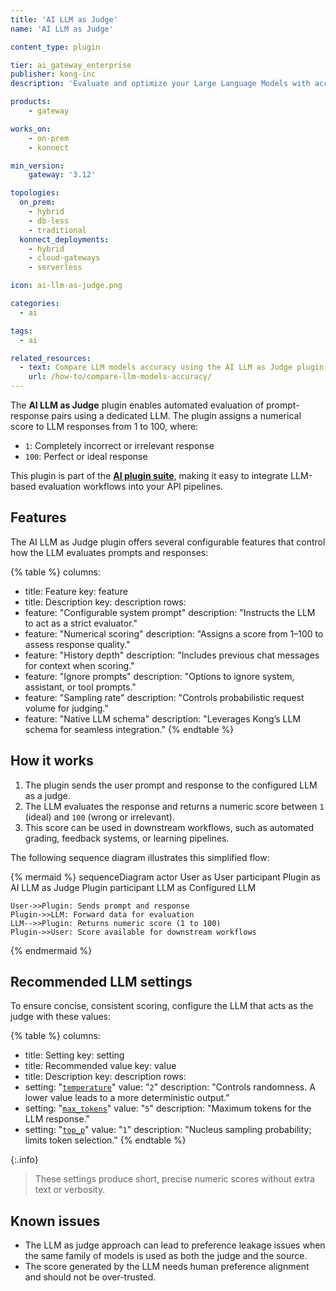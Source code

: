 ```yaml
---
title: 'AI LLM as Judge'
name: 'AI LLM as Judge'

content_type: plugin

tier: ai_gateway_enterprise
publisher: kong-inc
description: 'Evaluate and optimize your Large Language Models with accuracy'

products:
    - gateway

works_on:
    - on-prem
    - konnect

min_version:
    gateway: '3.12'

topologies:
  on_prem:
    - hybrid
    - db-less
    - traditional
  konnect_deployments:
    - hybrid
    - cloud-gateways
    - serverless

icon: ai-llm-as-judge.png

categories:
  - ai

tags:
  - ai

related_resources:
  - text: Compare LLM models accuracy using the AI LLM as Judge plugin
    url: /how-to/compare-llm-models-accuracy/
---
```

The **AI LLM as Judge** plugin enables automated evaluation of prompt-response pairs using a dedicated LLM. The plugin assigns a numerical score to LLM responses from 1 to 100, where:

* `1`: Completely incorrect or irrelevant response
* `100`: Perfect or ideal response

This plugin is part of the [**AI plugin suite**](/plugins/?category=ai), making it easy to integrate LLM-based evaluation workflows into your API pipelines.

## Features

The AI LLM as Judge plugin offers several configurable features that control how the LLM evaluates prompts and responses:

{% table %}
columns:
  - title: Feature
    key: feature
  - title: Description
    key: description
rows:
  - feature: "Configurable system prompt"
    description: "Instructs the LLM to act as a strict evaluator."
  - feature: "Numerical scoring"
    description: "Assigns a score from 1–100 to assess response quality."
  - feature: "History depth"
    description: "Includes previous chat messages for context when scoring."
  - feature: "Ignore prompts"
    description: "Options to ignore system, assistant, or tool prompts."
  - feature: "Sampling rate"
    description: "Controls probabilistic request volume for judging."
  - feature: "Native LLM schema"
    description: "Leverages Kong’s LLM schema for seamless integration."
{% endtable %}

## How it works

1. The plugin sends the user prompt and response to the configured LLM as a judge.
2. The LLM evaluates the response and returns a numeric score between `1` (ideal) and `100` (wrong or irrelevant).
3. This score can be used in downstream workflows, such as automated grading, feedback systems, or learning pipelines.

The following sequence diagram illustrates this simplified flow:

{% mermaid %}
sequenceDiagram
    actor User as User
    participant Plugin as AI LLM as Judge Plugin
    participant LLM as Configured LLM

    User->>Plugin: Sends prompt and response
    Plugin->>LLM: Forward data for evaluation
    LLM-->>Plugin: Returns numeric score (1 to 100)
    Plugin->>User: Score available for downstream workflows
{% endmermaid %}

## Recommended LLM settings

To ensure concise, consistent scoring, configure the LLM that acts as the judge with these values:

{% table %}
columns:
  - title: Setting
    key: setting
  - title: Recommended value
    key: value
  - title: Description
    key: description
rows:
  - setting: "[`temperature`](/plugins/ai-llm-as-judge/reference/#schema--config-llm-model-options-temperature)"
    value: "`2`"
    description: "Controls randomness. A lower value leads to a more deterministic output."
  - setting: "[`max_tokens`](/plugins/ai-llm-as-judge/reference/#schema--config-llm-model-options-max-tokens)"
    value: "`5`"
    description: "Maximum tokens for the LLM response."
  - setting: "[`top_p`](/plugins/ai-llm-as-judge/reference/#schema--config-llm-model-options-top-p)"
    value: "`1`"
    description: "Nucleus sampling probability; limits token selection."
{% endtable %}

{:.info}
> These settings produce short, precise numeric scores without extra text or verbosity.

## Known issues

* The LLM as judge approach can lead to preference leakage issues when the same family of models is used as both the judge and the source.
* The score generated by the LLM needs human preference alignment and should not be over-trusted.